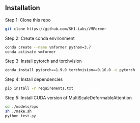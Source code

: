 ## Installation

Step 1: Clone this repo
```bash
git clone https://github.com/SHI-Labs/VMFormer
```

Step 2: Create conda environment
```bash
conda create --name vmformer python=3.7
conda activate vmformer
```

Step 3: Install pytorch and torchvision

```bash
conda install pytorch==1.9.0 torchvision==0.10.0 -c pytorch
```

Step 4: Install dependencies

```bash
pip install -r requirements.txt
```

Step 5: Install CUDA version of MultiScaleDeformableAttention

```bash
cd ./models/ops
sh ./make.sh
python test.py
```


